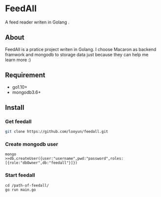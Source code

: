 # FeedAll
A feed reader writen in Golang .

## About
FeedAll is a pratice project writen in Golang.
I choose Macaron as backend framwork and mongodb to storage data just because they can help me learn more :)

## Requirement
* go1.10+
* mongodb3.6+

## Install

### Get feedall
```bash
git clone https://github.com/looyun/feedall.git
```

### Create mongodb user
```
mongo
>>db.createUser({user:"username",pwd:"password",roles:[{role:"dbOwner",db:"feedall"}]})
```

### Start feedall
```
cd /path-of-feedall/
go run main.go
```
